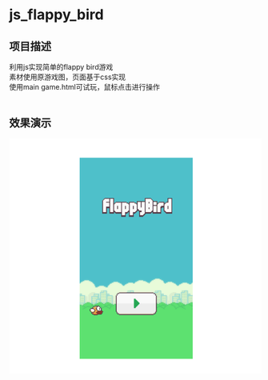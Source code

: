 # js_flappy_bird</br>
## 项目描述</br>
利用js实现简单的flappy bird游戏</br>
素材使用原游戏图，页面基于css实现</br>
使用main game.html可试玩，鼠标点击进行操作</br></br>
## 效果演示</br>
![image]( https://github.com/huiluczP/js_flappy_bird/blob/master/sample.gif)

